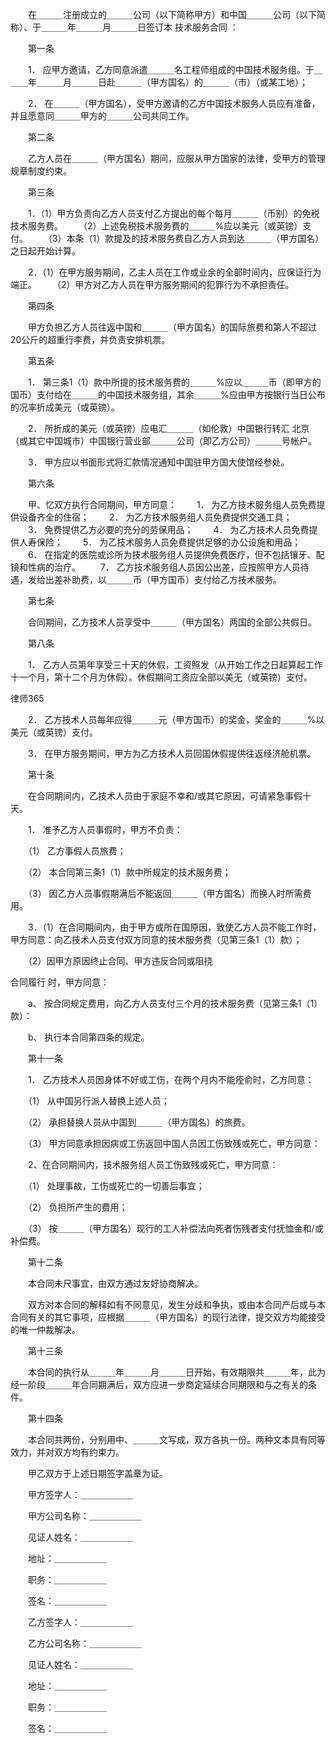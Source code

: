 
 　　在＿＿＿注册成立的＿＿＿公司（以下简称甲方）和中国＿＿＿公司（以下简称）、于＿＿＿年＿＿＿月＿＿＿日签订本
技术服务合同
：
 
 　　第一条 
 
 　　1． 应甲方邀请，乙方同意派遣＿＿＿名工程师组成的中国技术服务组。于＿＿＿年＿＿＿月＿＿＿日赴＿＿＿（甲方国名）的＿＿＿（市）（或某工地）； 
 
 　　2． 在＿＿＿（甲方国名），受甲方邀请的乙方中国技术服务人员应有准备，并且愿意同＿＿＿甲方的＿＿＿公司共同工作。 
 
 　　第二条 
 
 　　乙方人员在＿＿＿（甲方国名）期间，应服从甲方国家的法律，受甲方的管理规章制度约束。 
 
 　　第三条 
 
 　　1．（1）甲方负责向乙方人员支付乙方提出的每个每月＿＿＿（币别）的免税技术服务费。 
 　　（2）上述免税技术服务费的＿＿＿%应以美元（或英镑）支付。 
 　　（3）本条（1）款提及的技术服务费自乙方人员到达＿＿＿（甲方国名）之日起开始计算。 
 
 　　2．（1）在甲方服务期间，乙主人员在工作或业余的全部时间内，应保证行为端正。 
 　　（2）甲方对乙方人员在甲方服务期间的犯罪行为不承担责任。 
 
 　　第四条 
 
 　　甲方负担乙方人员往返中国和＿＿＿（甲方国名）的国际旅费和第人不超过20公斤的超重行李费，并负责安排机票。 
 
 　　第五条 
 
 　　1． 第三条1（1）款中所提的技术服务费的＿＿＿%应以＿＿＿币（即甲方的国币）支付给在＿＿＿的中国技术服务组，其余＿＿＿%应由甲方按银行当日公布的况率折成美元（或英镑）。 
 
 　　2． 所折成的美元（或英镑）应电汇＿＿＿（如伦敦）中国银行转汇
北京
（或其它中国城市）中国银行营业部＿＿＿公司（即乙方公司）＿＿＿号帐户。 
 
 　　3． 甲方应以书面形式将汇款情况通知中国驻甲方国大使馆经参处。 
 
 　　第六条 
 
 　　甲、忆双方执行合同期间，甲方同意： 
 　　1． 为乙方技术服务组人员免费提供设备齐全的住宿； 
 　　2． 为乙方技术服务组人员免费提供交通工具； 
 　　3． 免费提供乙方必要的充分的劳保用品； 
 　　4． 为乙方技术人员免费提供人寿保险； 
 　　5． 为乙技术服务人员免费提供足够的办公设施和用品； 
 　　6． 在指定的医院或诊所为技术服务组人员提供免费医疗，但不包括镶牙、配镜和性病的治疗。 
 　　7． 乙方技术服务组人员因公出差，应按照甲方人员待遇，发给出差补助费，以＿＿＿币（甲方国币）支付给乙方技术服务。 
 
 　　第七条 
 
 　　合同期间，乙方技术人员享受中＿＿＿（甲方国名）两国的全部公共假日。 
 
 　　第八条 
 
 　　1． 乙方人员第年享受三十天的休假，工资照发（从开始工作之日起算起工作十一个月，第十二个月为休假）。休假期间工资应全部以美无（或英镑）支付。 
 




 
律师365






 　　2． 乙方技术人员每年应得＿＿＿元（甲方国币）的奖金，奖金的＿＿＿%以美元（或英镑）支付。 

 

 　　3． 在甲方服务期间，甲方为乙方技术人员回国休假提供往返经济舱机票。 

 

 　　第十条 

 

 　　在合同期间内，乙技术人员由于家庭不幸和/或其它原因，可请紧急事假十天。 

 

 　　1． 准予乙方人员事假时，甲方不负责： 

 

 　　（1） 乙方事假人员旅费； 

 　　（2） 本合同第三条1（1）款中所规定的技术服务费； 

 　　（3） 因乙方人员事假期满后不能返回＿＿＿（甲方国名）而换人时所需费用。 

 

 　　3．（1）在合同期间内，由于甲方或所在国原因，致使乙方人员不能工作时，甲方同意：向乙技术人员支付双方同意的技术服务费（见第三条1（1）款）； 

 　　（2）因甲方原因终止合同、甲方违反合同或阻挠

合同履行
时，甲方同意： 

 　　a、 按合同规定费用，向乙方人员支付三个月的技术服务费（见第三条1（1）款）： 

 　　b、 执行本合同第四条的规定。 

 

 　　第十一条 

 

 　　1． 乙方技术人员因身体不好或工伤，在两个月内不能痊俞时，乙方同意： 

 　　（1） 从中国另行派人替换上述人员； 

 　　（2） 承担替换人员从中国到＿＿＿（甲方国名）的旅费。 

 　　（3） 甲方同意承担因病或工伤返回中国人员因工伤致残或死亡，甲方同意： 

 

 　　2、在合同期间内，技术服务组人员工伤致残或死亡，甲方同意： 

 　　（1） 处理事故，工伤或死亡的一切善后事宜； 

 　　（2） 负担所产生的费用； 

 　　（3） 按＿＿＿（甲方国名）现行的工人补偿法向死者伤残者支付抚恤金和/或补偿费。 

 

 　　第十二条 

 

 　　本合同未尺事宜，由双方通过友好协商解决。 

 

 　　双方对本合同的解释如有不同意见，发生分歧和争执，或由本合同产后或与本合同有关的其它事项，应根据＿＿＿（甲方国名）的现行法律，提交双方均能接受的唯一仲裁解决。 

 

 　　第十三条 

 

 　　本合同的执行从＿＿＿年＿＿＿月＿＿＿日开始，有效期限共＿＿＿年，此为经一阶段＿＿＿年合同期满后，双方应进一步商定延续合同期限和与之有关的条件。 

 

 　　第十四条 

 

 　　本合同共两份，分别用中、＿＿＿文写成，双方各执一份。两种文本具有同等效力，并对双方均有约束力。 

 

 　　甲乙双方于上述日期签字盖章为证。 

 

 　　甲方签字人：＿＿＿＿＿＿ 

 　　甲方公司名称：＿＿＿＿＿＿ 

 　　见证人姓名：＿＿＿＿＿＿ 

 　　地址：＿＿＿＿＿＿ 

 　　职务：＿＿＿＿＿＿ 

 　　签名：＿＿＿＿＿＿ 

 　　乙方签字人：＿＿＿＿＿＿ 

 　　乙方公司名称：＿＿＿＿＿＿ 

 　　见证人姓名：＿＿＿＿＿＿ 

 　　地址：＿＿＿＿＿＿ 

 　　职务：＿＿＿＿＿＿ 

 　　签名：＿＿＿＿＿＿ 


 

 
 
 
 
 
  


  
 

  


  


  
 
 
 
 

